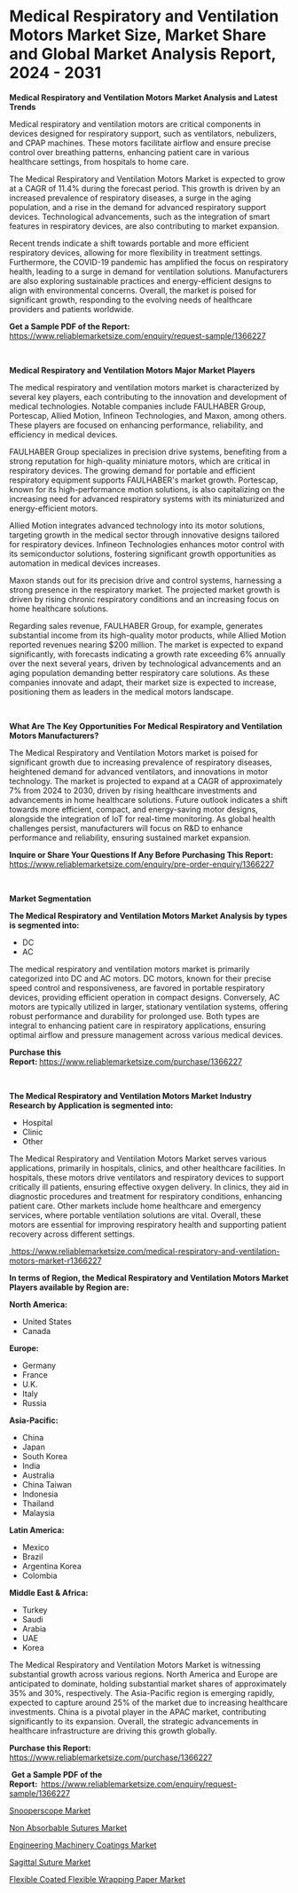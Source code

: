 <p><h1>Medical Respiratory and Ventilation Motors Market Size, Market Share and Global Market Analysis Report, 2024 - 2031</h1></p><p><strong>Medical Respiratory and Ventilation Motors Market Analysis and Latest Trends</strong></p>
<p><p>Medical respiratory and ventilation motors are critical components in devices designed for respiratory support, such as ventilators, nebulizers, and CPAP machines. These motors facilitate airflow and ensure precise control over breathing patterns, enhancing patient care in various healthcare settings, from hospitals to home care.</p><p>The Medical Respiratory and Ventilation Motors Market is expected to grow at a CAGR of 11.4% during the forecast period. This growth is driven by an increased prevalence of respiratory diseases, a surge in the aging population, and a rise in the demand for advanced respiratory support devices. Technological advancements, such as the integration of smart features in respiratory devices, are also contributing to market expansion.</p><p>Recent trends indicate a shift towards portable and more efficient respiratory devices, allowing for more flexibility in treatment settings. Furthermore, the COVID-19 pandemic has amplified the focus on respiratory health, leading to a surge in demand for ventilation solutions. Manufacturers are also exploring sustainable practices and energy-efficient designs to align with environmental concerns. Overall, the market is poised for significant growth, responding to the evolving needs of healthcare providers and patients worldwide.</p></p>
<p><strong>Get a Sample PDF of the Report:&nbsp;</strong> <a href="https://www.reliablemarketsize.com/enquiry/request-sample/1366227?utm_campaign=1872&utm_medium=2&utm_source=Github&utm_content=ia&utm_term=06122024&utm_id=medical-respiratory-and-ventilation-motors">https://www.reliablemarketsize.com/enquiry/request-sample/1366227</a></p>
<p>&nbsp;</p>
<p><strong>Medical Respiratory and Ventilation Motors Major Market Players</strong></p>
<p><p>The medical respiratory and ventilation motors market is characterized by several key players, each contributing to the innovation and development of medical technologies. Notable companies include FAULHABER Group, Portescap, Allied Motion, Infineon Technologies, and Maxon, among others. These players are focused on enhancing performance, reliability, and efficiency in medical devices.</p><p>FAULHABER Group specializes in precision drive systems, benefiting from a strong reputation for high-quality miniature motors, which are critical in respiratory devices. The growing demand for portable and efficient respiratory equipment supports FAULHABER's market growth. Portescap, known for its high-performance motion solutions, is also capitalizing on the increasing need for advanced respiratory systems with its miniaturized and energy-efficient motors.</p><p>Allied Motion integrates advanced technology into its motor solutions, targeting growth in the medical sector through innovative designs tailored for respiratory devices. Infineon Technologies enhances motor control with its semiconductor solutions, fostering significant growth opportunities as automation in medical devices increases.</p><p>Maxon stands out for its precision drive and control systems, harnessing a strong presence in the respiratory market. The projected market growth is driven by rising chronic respiratory conditions and an increasing focus on home healthcare solutions.</p><p>Regarding sales revenue, FAULHABER Group, for example, generates substantial income from its high-quality motor products, while Allied Motion reported revenues nearing $200 million. The market is expected to expand significantly, with forecasts indicating a growth rate exceeding 6% annually over the next several years, driven by technological advancements and an aging population demanding better respiratory care solutions. As these companies innovate and adapt, their market size is expected to increase, positioning them as leaders in the medical motors landscape.</p></p>
<p>&nbsp;</p>
<p><strong>What Are The Key Opportunities For Medical Respiratory and Ventilation Motors Manufacturers?</strong></p>
<p><p>The Medical Respiratory and Ventilation Motors market is poised for significant growth due to increasing prevalence of respiratory diseases, heightened demand for advanced ventilators, and innovations in motor technology. The market is projected to expand at a CAGR of approximately 7% from 2024 to 2030, driven by rising healthcare investments and advancements in home healthcare solutions. Future outlook indicates a shift towards more efficient, compact, and energy-saving motor designs, alongside the integration of IoT for real-time monitoring. As global health challenges persist, manufacturers will focus on R&D to enhance performance and reliability, ensuring sustained market expansion.</p></p>
<p><strong>Inquire or Share Your Questions If Any Before Purchasing This Report:</strong> <a href="https://www.reliablemarketsize.com/enquiry/pre-order-enquiry/1366227?utm_campaign=1872&utm_medium=2&utm_source=Github&utm_content=ia&utm_term=06122024&utm_id=medical-respiratory-and-ventilation-motors">https://www.reliablemarketsize.com/enquiry/pre-order-enquiry/1366227</a></p>
<p>&nbsp;</p>
<p><strong>Market Segmentation</strong></p>
<p><strong>The Medical Respiratory and Ventilation Motors Market Analysis by types is segmented into:</strong></p>
<p><ul><li>DC</li><li>AC</li></ul></p>
<p><p>The medical respiratory and ventilation motors market is primarily categorized into DC and AC motors. DC motors, known for their precise speed control and responsiveness, are favored in portable respiratory devices, providing efficient operation in compact designs. Conversely, AC motors are typically utilized in larger, stationary ventilation systems, offering robust performance and durability for prolonged use. Both types are integral to enhancing patient care in respiratory applications, ensuring optimal airflow and pressure management across various medical devices.</p></p>
<p><strong>Purchase this Report:&nbsp;</strong><a href="https://www.reliablemarketsize.com/purchase/1366227?utm_campaign=1872&utm_medium=2&utm_source=Github&utm_content=ia&utm_term=06122024&utm_id=medical-respiratory-and-ventilation-motors">https://www.reliablemarketsize.com/purchase/1366227</a></p>
<p>&nbsp;</p>
<p><strong>The Medical Respiratory and Ventilation Motors Market Industry Research by Application is segmented into:</strong></p>
<p><ul><li>Hospital</li><li>Clinic</li><li>Other</li></ul></p>
<p><p>The Medical Respiratory and Ventilation Motors Market serves various applications, primarily in hospitals, clinics, and other healthcare facilities. In hospitals, these motors drive ventilators and respiratory devices to support critically ill patients, ensuring effective oxygen delivery. In clinics, they aid in diagnostic procedures and treatment for respiratory conditions, enhancing patient care. Other markets include home healthcare and emergency services, where portable ventilation solutions are vital. Overall, these motors are essential for improving respiratory health and supporting patient recovery across different settings.</p></p>
<p><a href="https://www.reliablemarketsize.com/medical-respiratory-and-ventilation-motors-market-r1366227?utm_campaign=1872&utm_medium=2&utm_source=Github&utm_content=ia&utm_term=06122024&utm_id=medical-respiratory-and-ventilation-motors">&nbsp;https://www.reliablemarketsize.com/medical-respiratory-and-ventilation-motors-market-r1366227</a></p>
<p><strong>In terms of Region, the Medical Respiratory and Ventilation Motors Market Players available by Region are:</strong></p>
<p>
    <p> <strong> North America: </strong>
        <ul>
            <li>United States</li>
            <li>Canada</li>
        </ul>
        </p> 
    <p> <strong> Europe: </strong>
        <ul>
            <li>Germany</li>
            <li>France</li>
            <li>U.K.</li>
            <li>Italy</li>
            <li>Russia</li>
        </ul>
        </p> 
    <p> <strong> Asia-Pacific: </strong>
        <ul>
            <li>China</li>
            <li>Japan</li>
            <li>South Korea</li>
            <li>India</li>
            <li>Australia</li>
            <li>China Taiwan</li>
            <li>Indonesia</li>
            <li>Thailand</li>
            <li>Malaysia</li>
        </ul>
        </p> 
    <p> <strong> Latin America: </strong>
        <ul>
            <li>Mexico</li>
            <li>Brazil</li>
            <li>Argentina Korea</li>
            <li>Colombia</li>
        </ul>
        </p> 
    <p> <strong> Middle East & Africa: </strong>
        <ul>
            <li>Turkey</li>
            <li>Saudi</li>
            <li>Arabia</li>
            <li>UAE</li>
            <li>Korea</li>
        </ul>
    </p>
    </p>
<p><p>The Medical Respiratory and Ventilation Motors Market is witnessing substantial growth across various regions. North America and Europe are anticipated to dominate, holding substantial market shares of approximately 35% and 30%, respectively. The Asia-Pacific region is emerging rapidly, expected to capture around 25% of the market due to increasing healthcare investments. China is a pivotal player in the APAC market, contributing significantly to its expansion. Overall, the strategic advancements in healthcare infrastructure are driving this growth globally.</p></p>
<p><strong>Purchase this Report: </strong><a href="https://www.reliablemarketsize.com/purchase/1366227?utm_campaign=1872&utm_medium=2&utm_source=Github&utm_content=ia&utm_term=06122024&utm_id=medical-respiratory-and-ventilation-motors">https://www.reliablemarketsize.com/purchase/1366227</a></p>
<p>&nbsp;<strong>Get a Sample PDF of the Report:&nbsp;&nbsp;</strong><a href="https://www.reliablemarketsize.com/enquiry/request-sample/1366227?utm_campaign=1872&utm_medium=2&utm_source=Github&utm_content=ia&utm_term=06122024&utm_id=medical-respiratory-and-ventilation-motors">https://www.reliablemarketsize.com/enquiry/request-sample/1366227</a></p>
<p><strong></strong></p>
<p><p><a href="https://www.linkedin.com/pulse/snooperscope-market2024-2031-industry-insights-investment-yjnhe?utm_campaign=1872&utm_medium=2&utm_source=Github&utm_content=ia&utm_term=06122024&utm_id=medical-respiratory-and-ventilation-motors">Snooperscope Market</a></p><p><a href="https://www.linkedin.com/pulse/projected-revenue-growth-non-absorbable-sutures-market-59-cagr-3lbce?utm_campaign=1872&utm_medium=2&utm_source=Github&utm_content=ia&utm_term=06122024&utm_id=medical-respiratory-and-ventilation-motors">Non Absorbable Sutures Market</a></p><p><a href="https://issuu.com/reportprime-2/docs/engineering-machinery-coatings-market-size-2030.pp?utm_campaign=1872&utm_medium=2&utm_source=Github&utm_content=ia&utm_term=06122024&utm_id=medical-respiratory-and-ventilation-motors">Engineering Machinery Coatings Market</a></p><p><a href="https://www.linkedin.com/pulse/sagittal-suture-market-research-report-drivers-critical-issues-gabpe?utm_campaign=1872&utm_medium=2&utm_source=Github&utm_content=ia&utm_term=06122024&utm_id=medical-respiratory-and-ventilation-motors">Sagittal Suture Market</a></p><p><a href="https://issuu.com/reportprime-2/docs/flexible-coated-flexible-wrapping-paper-market-siz?utm_campaign=1872&utm_medium=2&utm_source=Github&utm_content=ia&utm_term=06122024&utm_id=medical-respiratory-and-ventilation-motors">Flexible Coated Flexible Wrapping Paper Market</a></p></p>
